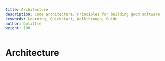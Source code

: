 ```yaml
---
title: Architecture
description: Code architecture, Principles for building good software
keywords: Learning, Quickstart, Walkthrough, Guide
author: Dolittle
weight: 100
---
```

# Architecture
